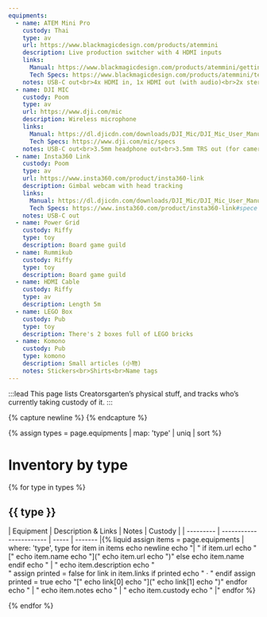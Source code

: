 ```yaml
---
equipments:
  - name: ATEM Mini Pro
    custody: Thai
    type: av
    url: https://www.blackmagicdesign.com/products/atemmini
    description: Live production switcher with 4 HDMI inputs
    links:
      Manual: https://www.blackmagicdesign.com/products/atemmini/gettingstarted
      Tech Specs: https://www.blackmagicdesign.com/products/atemmini/techspecs/W-APS-14
    notes: USB-C out<br>4x HDMI in, 1x HDMI out (with audio)<br>2x stereo mini jack in
  - name: DJI MIC
    custody: Poom
    type: av
    url: https://www.dji.com/mic
    description: Wireless microphone
    links:
      Manual: https://dl.djicdn.com/downloads/DJI_Mic/DJI_Mic_User_Manual_v1.0_en.pdf
      Tech Specs: https://www.dji.com/mic/specs
    notes: USB-C out<br>3.5mm headphone out<br>3.5mm TRS out (for camera)<br>4 hours operating time<br>2m40s to charge
  - name: Insta360 Link
    custody: Poom
    type: av
    url: https://www.insta360.com/product/insta360-link
    description: Gimbal webcam with head tracking
    links:
      Manual: https://dl.djicdn.com/downloads/DJI_Mic/DJI_Mic_User_Manual_v1.2_en.pdf
      Tech Specs: https://www.insta360.com/product/insta360-link#spece
    notes: USB-C out
  - name: Power Grid
    custody: Riffy
    type: toy
    description: Board game guild
  - name: Rummikub
    custody: Riffy
    type: toy
    description: Board game guild
  - name: HDMI Cable
    custody: Riffy
    type: av
    description: Length 5m
  - name: LEGO Box
    custody: Pub
    type: toy
    description: There's 2 boxes full of LEGO bricks
  - name: Komono
    custody: Pub
    type: komono
    description: Small articles (小物)
    notes: Stickers<br>Shirts<br>Name tags
---
```


:::lead
This page lists Creatorsgarten’s physical stuff, and tracks who’s currently taking custody of it.
:::

{% capture newline %}
{% endcapture %}

{% assign types = page.equipments | map: 'type' | uniq | sort %}

# Inventory by type

{% for type in types %}

## {{ type }}

| Equipment | Description &amp; Links | Notes | Custody |
| --------- | ----------------------- | ----- | ------- |{% liquid
assign items = page.equipments | where: 'type', type
for item in items
  echo newline
  echo "| "
  if item.url
    echo "["
    echo item.name
    echo "]("
    echo item.url
    echo ")"
  else
    echo item.name
  endif
  echo " | "
  echo item.description
  echo "<br>"
  assign printed = false
  for link in item.links
    if printed
      echo " &middot; "
    endif
    assign printed = true
    echo "["
    echo link[0]
    echo "]("
    echo link[1]
    echo ")"
  endfor
  echo " | "
  echo item.notes
  echo " | "
  echo item.custody
  echo " |"
endfor
%}

{% endfor %}